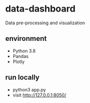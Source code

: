 # data-dashboard
Data pre-processing and visualization

## environment
- Python 3.8
- Pandas
- Plotly

## run locally
- python3 app.py
- visit http://127.0.0.1:8050/

